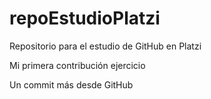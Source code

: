 # repoEstudioPlatzi
Repositorio para el estudio de GitHub en Platzi

Mi primera contribución ejercicio

Un commit más desde GitHub 
